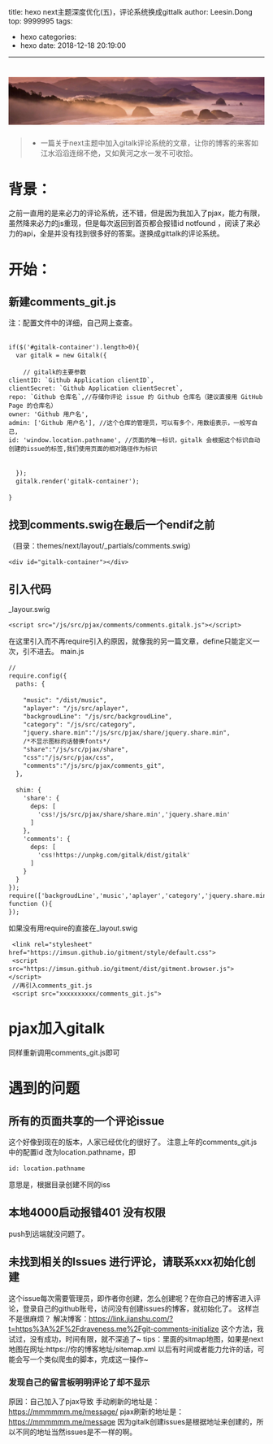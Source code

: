 title: hexo next主题深度优化(五)，评论系统换成gittalk
author: Leesin.Dong
top: 9999995
tags:
  - hexo
categories:
  - hexo
date: 2018-12-18 20:19:00
---
# ![upload successful](../images/my_blog_6.png)

> * 一篇关于next主题中加入gitalk评论系统的文章，让你的博客的来客如江水滔滔连绵不绝，又如黄河之水一发不可收拾。

<!--more-->


# 背景：
之前一直用的是来必力的评论系统，还不错，但是因为我加入了pjax，能力有限，虽然降来必力的js重现，但是每次返回到首页都会报错id notfound  ，阅读了来必力的api，全是并没有找到很多好的答案。遂换成gittalk的评论系统。
# 开始：
## 新建comments_git.js
注：配置文件中的详细，自己网上查查。
```

if($('#gitalk-container').length>0){
  var gitalk = new Gitalk({

    // gitalk的主要参数
clientID: `Github Application clientID`,
clientSecret: `Github Application clientSecret`,
repo: `Github 仓库名`,//存储你评论 issue 的 Github 仓库名（建议直接用 GitHub Page 的仓库名）
owner: 'Github 用户名',
admin: ['Github 用户名'], //这个仓库的管理员，可以有多个，用数组表示，一般写自己,
id: 'window.location.pathname', //页面的唯一标识，gitalk 会根据这个标识自动创建的issue的标签,我们使用页面的相对路径作为标识


  });
  gitalk.render('gitalk-container');

}
```
## 找到comments.swig在最后一个endif之前
（目录：themes/next/layout/_partials/comments.swig）
```
<div id="gitalk-container"></div>
```
## 引入代码
_layour.swig
```
<script src="/js/src/pjax/comments/comments.gitalk.js"></script>
```
在这里引入而不再require引入的原因，就像我的另一篇文章，define只能定义一次，引不进去。
main.js
```
//
require.config({
  paths: {

    "music": "/dist/music",
    "aplayer": "/js/src/aplayer",
    "backgroudLine": "/js/src/backgroudLine",
    "category": "/js/src/category",
    "jquery.share.min":"/js/src/pjax/share/jquery.share.min",
    /*不显示图标的话替换fonts*/
    "share":"/js/src/pjax/share",
    "css":"/js/src/pjax/css",
    "comments":"/js/src/pjax/comments_git",
  },

  shim: {
    'share': {
      deps: [
        'css!/js/src/pjax/share/share.min','jquery.share.min'
      ]
    },
    'comments': {
      deps: [
        'css!https://unpkg.com/gitalk/dist/gitalk'
      ]
    }
  }
});
require(['backgroudLine','music','aplayer','category','jquery.share.min','share','css','comments'], function (){
});
```
如果没有用require的直接在_layout.swig
```
 <link rel="stylesheet" href="https://imsun.github.io/gitment/style/default.css">
 <script src="https://imsun.github.io/gitment/dist/gitment.browser.js"></script>
 //再引入comments_git.js
 <script src="xxxxxxxxxx/comments_git.js">
```
# pjax加入gitalk
同样重新调用comments_git.js即可
# 遇到的问题
## 所有的页面共享的一个评论issue
这个好像到现在的版本，人家已经优化的很好了。
注意上年的comments_git.js
中的配置id 改为location.pathname，即
```
id: location.pathname
```
意思是，根据目录创建不同的iss
## 本地4000启动报错401 没有权限
push到远端就没问题了。
## 未找到相关的Issues 进行评论，请联系xxx初始化创建
这个issue每次需要管理员，即作者你创建，怎么创建呢？在你自己的博客进入评论，登录自己的github账号，访问没有创建issues的博客，就初始化了。
这样岂不是很麻烦？
解决博客：https://link.jianshu.com/?t=https%3A%2F%2Fdraveness.me%2Fgit-comments-initialize
这个方法，我试过，没有成功，时间有限，就不深追了~
tips：里面的sitmap地图，如果是next地图在网址:https://你的博客地址/sitemap.xml
以后有时间或者能力允许的话，可能会写一个类似爬虫的脚本，完成这一操作~
### 发现自己的留言板明明评论了却不显示
原因：自己加入了pjax导致
手动刷新的地址是：https://mmmmmm.me/message/
pjax刷新的地址是：https://mmmmmm.me/message
因为gitalk创建issues是根据地址来创建的，所以不同的地址当然issues是不一样的啊。